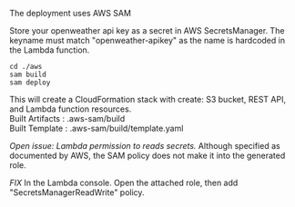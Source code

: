 The deployment uses AWS SAM

Store your openweather api key as a secret in AWS SecretsManager.
The keyname must match "openweather-apikey" as the name is hardcoded in the Lambda function.

```
cd ./aws
sam build
sam deploy
```

This will create a CloudFormation stack with create: S3 bucket, REST API, and Lambda function resources.  
Built Artifacts  : .aws-sam/build  
Built Template   : .aws-sam/build/template.yaml  

*Open issue: Lambda permission to reads secrets.*
Although specified as documented by AWS, the SAM policy does not make it
into the generated role.  

*FIX* In the Lambda console. Open the attached role, then add "SecretsManagerReadWrite" policy.

